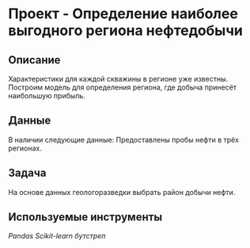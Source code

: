 # Проект - Определение наиболее выгодного региона нефтедобычи

## Описание

 Характеристики для каждой скважины в регионе уже известны. Построим модель для определения региона, где добыча принесёт наибольшую прибыль. 


## Данные

В наличии следующие данные:
Предоставлены пробы нефти в трёх регионах.


## Задача

На основе данных геологоразведки выбрать район добычи нефти.

## Используемые инструменты
*Pandas Scikit-learn бутстреп*
